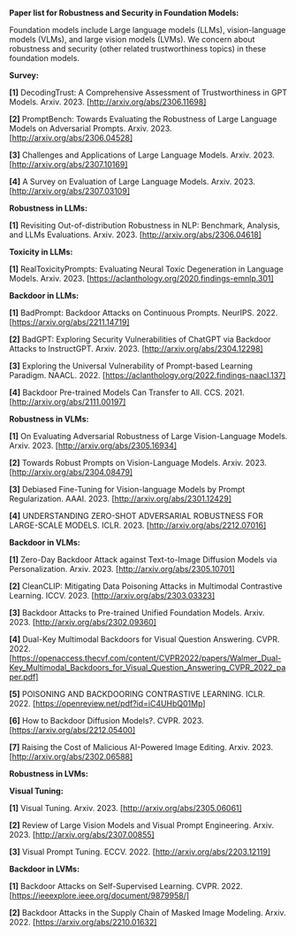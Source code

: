 **Paper list for Robustness and Security in Foundation Models:**

Foundation models include Large language models (LLMs), vision-language models (VLMs), and large vision models (LVMs). We concern about robustness and security (other related trustworthiness topics) in these foundation models.

**Survey:**

**[1]** DecodingTrust: A Comprehensive Assessment of Trustworthiness in GPT Models. Arxiv. 2023. [http://arxiv.org/abs/2306.11698]

**[2]** PromptBench: Towards Evaluating the Robustness of Large Language Models on Adversarial Prompts. Arxiv. 2023. [http://arxiv.org/abs/2306.04528]

**[3]** Challenges and Applications of Large Language Models. Arxiv. 2023. [http://arxiv.org/abs/2307.10169]

**[4]** A Survey on Evaluation of Large Language Models. Arxiv. 2023. [http://arxiv.org/abs/2307.03109]

**Robustness in LLMs:**

**[1]** Revisiting Out-of-distribution Robustness in NLP: Benchmark, Analysis, and LLMs Evaluations. Arxiv. 2023. [http://arxiv.org/abs/2306.04618]

**Toxicity in LLMs:**

**[1]** RealToxicityPrompts: Evaluating Neural Toxic Degeneration in Language Models. Arxiv. 2023. [https://aclanthology.org/2020.findings-emnlp.301]

**Backdoor in LLMs:**

**[1]** BadPrompt: Backdoor Attacks on Continuous Prompts. NeurIPS. 2022. [https://arxiv.org/abs/2211.14719]

**[2]** BadGPT: Exploring Security Vulnerabilities of ChatGPT via Backdoor Attacks to InstructGPT. Arxiv. 2023. [http://arxiv.org/abs/2304.12298]

**[3]** Exploring the Universal Vulnerability of Prompt-based Learning Paradigm. NAACL. 2022. [https://aclanthology.org/2022.findings-naacl.137]

**[4]** Backdoor Pre-trained Models Can Transfer to All. CCS. 2021. [http://arxiv.org/abs/2111.00197]


**Robustness in VLMs:**

**[1]** On Evaluating Adversarial Robustness of Large Vision-Language Models. Arxiv. 2023. [http://arxiv.org/abs/2305.16934]

**[2]** Towards Robust Prompts on Vision-Language Models. Arxiv. 2023. [http://arxiv.org/abs/2304.08479]

**[3]** Debiased Fine-Tuning for Vision-language Models by Prompt Regularization. AAAI. 2023. [http://arxiv.org/abs/2301.12429]

**[4]** UNDERSTANDING ZERO-SHOT ADVERSARIAL ROBUSTNESS FOR LARGE-SCALE MODELS. ICLR. 2023. [http://arxiv.org/abs/2212.07016]
 
**Backdoor in VLMs:**

**[1]** Zero-Day Backdoor Attack against Text-to-Image Diffusion Models via Personalization. Arxiv. 2023. [http://arxiv.org/abs/2305.10701]

**[2]** CleanCLIP: Mitigating Data Poisoning Attacks in Multimodal Contrastive Learning. ICCV. 2023. [http://arxiv.org/abs/2303.03323]

**[3]** Backdoor Attacks to Pre-trained Unified Foundation Models. Arxiv. 2023. [http://arxiv.org/abs/2302.09360]

**[4]** Dual-Key Multimodal Backdoors for Visual Question Answering. CVPR. 2022. [https://openaccess.thecvf.com/content/CVPR2022/papers/Walmer_Dual-Key_Multimodal_Backdoors_for_Visual_Question_Answering_CVPR_2022_paper.pdf]

**[5]** POISONING AND BACKDOORING CONTRASTIVE LEARNING. ICLR. 2022. [https://openreview.net/pdf?id=iC4UHbQ01Mp]

**[6]** How to Backdoor Diffusion Models?. CVPR. 2023. [https://arxiv.org/abs/2212.05400]

**[7]** Raising the Cost of Malicious AI-Powered Image Editing. Arxiv. 2023. [http://arxiv.org/abs/2302.06588]


**Robustness in LVMs:**


**Visual Tuning:**

**[1]** Visual Tuning. Arxiv. 2023. [http://arxiv.org/abs/2305.06061] 

**[2]** Review of Large Vision Models and Visual Prompt Engineering. Arxiv. 2023. [http://arxiv.org/abs/2307.00855]

**[3]** Visual Prompt Tuning. ECCV. 2022. [http://arxiv.org/abs/2203.12119]

**Backdoor in LVMs:**

**[1]** Backdoor Attacks on Self-Supervised Learning. CVPR. 2022. [https://ieeexplore.ieee.org/document/9879958/]

**[2]** Backdoor Attacks in the Supply Chain of Masked Image Modeling. Arxiv. 2022. [https://arxiv.org/abs/2210.01632]



